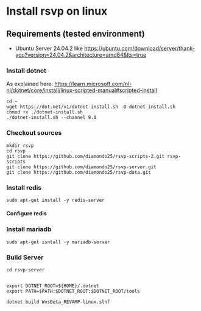 # Install rsvp on linux

## Requirements (tested environment)
- Ubuntu Server 24.04.2 like https://ubuntu.com/download/server/thank-you?version=24.04.2&architecture=amd64&lts=true

### Install dotnet
As explained here: https://learn.microsoft.com/nl-nl/dotnet/core/install/linux-scripted-manual#scripted-install

```
cd ~
wget https://dot.net/v1/dotnet-install.sh -O dotnet-install.sh
chmod +x ./dotnet-install.sh
./dotnet-install.sh --channel 9.0
```


### Checkout sources
```
mkdir rsvp
cd rsvp
git clone https://github.com/diamondo25/rsvp-scripts-2.git rsvp-scripts
git clone https://github.com/diamondo25/rsvp-server.git
git clone https://github.com/diamondo25/rsvp-data.git
```


### Install redis
```
sudo apt-get install -y redis-server
```

#### Configure redis


### Install mariadb
```
sudo apt-get isntall -y mariadb-server
```

### Build Server
```
cd rsvp-server


export DOTNET_ROOT=${HOME}/.dotnet
export PATH=$PATH:$DOTNET_ROOT:$DOTNET_ROOT/tools

dotnet build WvsBeta_REVAMP-linux.slnf
```